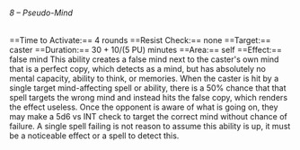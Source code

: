 ###### 8 – Pseudo-Mind
==Time to Activate:== 4 rounds
==Resist Check:== none
==Target:== caster
==Duration:== 30 + 10/(5 PU) minutes
==Area:== self
==Effect:== false mind
This ability creates a false mind next to the caster's own mind that is a perfect copy, which detects as a mind, but has absolutely no mental capacity, ability to think, or memories. When the caster is hit by a single target mind-affecting spell or ability, there is a 50% chance that that spell targets the wrong mind and instead hits the false copy, which renders the effect useless. Once the opponent is aware of what is going on, they may make a 5d6 vs INT check to target the correct mind without chance of failure. A single spell failing is not reason to assume this ability is up, it must be a noticeable effect or a spell to detect this.
